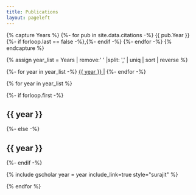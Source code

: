 ```yaml
---
title: Publications 
layout: pageleft
---
```



{% capture Years %}
  {%- for pub in site.data.citations -%}
    {{ pub.Year }}
        {%- if forloop.last == false -%},{%- endif -%}
  {%- endfor -%}
{% endcapture %}


{% assign year_list = Years | remove:' ' |split: ',' | uniq | sort | reverse %}

<!--Introduce Target -->
{%- for year in year_list  -%}
<a href="#{{ year }}"> {{ year  }} </a> | 
{%- endfor -%}


<!--Introduce Target -->


{% for year in year_list  %}
<div class="grant">

{%- if forloop.first -%}
<h2 id="{{ year }}"> {{ year }} </h2>
{%- else -%}
<h2 id="{{ year }}"> {{ year }} <a href="#" style="float: right;">  <i class="fas fa-arrow-up"> </i>
 </a> </h2>  

{%- endif -%}


</div>
 {% include gscholar year = year  include_link=true style="surajit"  %}

{% endfor %}
